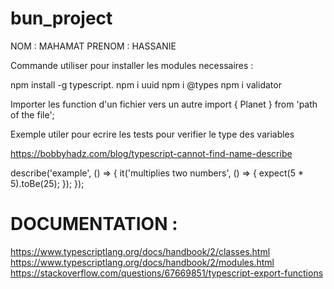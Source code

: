 # bun_project
NOM : MAHAMAT
PRENOM : HASSANIE

Commande utiliser pour installer les modules necessaires :

npm install -g typescript.
npm i uuid
npm i @types
npm i validator

Importer les function d'un fichier vers un autre 
import { Planet } from 'path of the file';

Exemple utiler pour ecrire les tests pour verifier le type des variables

https://bobbyhadz.com/blog/typescript-cannot-find-name-describe

describe('example', () => {
  it('multiplies two numbers', () => {
    expect(5 * 5).toBe(25);
  });
});

# DOCUMENTATION :
https://www.typescriptlang.org/docs/handbook/2/classes.html
https://www.typescriptlang.org/docs/handbook/2/modules.html
https://stackoverflow.com/questions/67669851/typescript-export-functions
